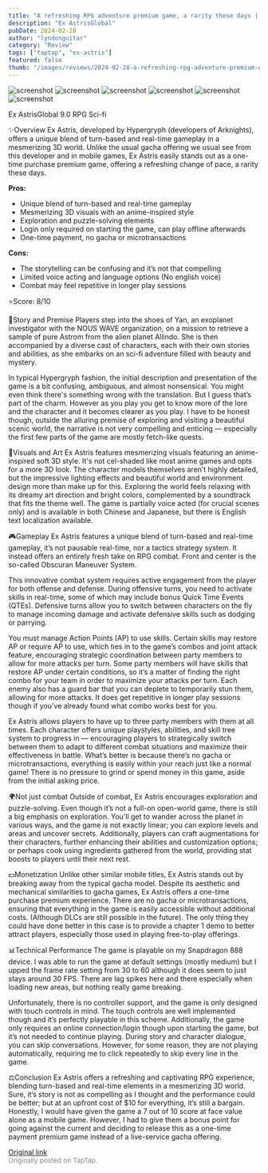 ```yaml
---
title: "A refreshing RPG adventure premium game, a rarity these days | Review - Ex Astris"
description: "Ex AstrisGlobal"
pubDate: 2024-02-28
author: "lyndonguitar"
category: "Review"
tags: ["taptap", "ex-astris"]
featured: false
thumb: "/images/reviews/2024-02-28-a-refreshing-rpg-adventure-premium-game-a-rarity-these-days--review---ex-astris-0.avif"
---
```


<div class="gallery">
  <img src="/images/reviews/2024-02-28-a-refreshing-rpg-adventure-premium-game-a-rarity-these-days--review---ex-astris-0.avif" alt="screenshot" />
  <img src="/images/reviews/2024-02-28-a-refreshing-rpg-adventure-premium-game-a-rarity-these-days--review---ex-astris-1.avif" alt="screenshot" />
  <img src="/images/reviews/2024-02-28-a-refreshing-rpg-adventure-premium-game-a-rarity-these-days--review---ex-astris-2.avif" alt="screenshot" />
  <img src="/images/reviews/2024-02-28-a-refreshing-rpg-adventure-premium-game-a-rarity-these-days--review---ex-astris-3.avif" alt="screenshot" />
  <img src="/images/reviews/2024-02-28-a-refreshing-rpg-adventure-premium-game-a-rarity-these-days--review---ex-astris-4.avif" alt="screenshot" />
  <img src="/images/reviews/2024-02-28-a-refreshing-rpg-adventure-premium-game-a-rarity-these-days--review---ex-astris-5.avif" alt="screenshot" />
</div>

Ex AstrisGlobal
9.0
RPG
Sci-fi

✨Overview
Ex Astris, developed by Hypergryph (developers of Arknights), offers a unique blend of turn-based and real-time gameplay in a mesmerizing 3D world. Unlike the usual gacha offering we usual see from this developer and in mobile games, Ex Astris easily stands out as a one-time purchase premium game, offering a refreshing change of pace, a rarity these days.


**Pros:**
- Unique blend of turn-based and real-time gameplay
- Mesmerizing 3D visuals with an anime-inspired style
- Exploration and puzzle-solving elements
- Login only required on starting the game, can play offline afterwards
- One-time payment, no gacha or microtransactions



**Cons:**
- The storytelling can be confusing and it’s not that compelling
- Limited voice acting and language options (No english voice)
- Combat may feel repetitive in longer play sessions


⭐️Score: 8/10

📖Story and Premise
Players step into the shoes of Yan, an exoplanet investigator with the NOUS WAVE organization, on a mission to retrieve a sample of pure Astrom from the alien planet Allindo. She is then accompanied by a diverse cast of characters, each with their own stories and abilities, as she embarks on an sci-fi adventure filled with beauty and mystery.

In typical Hypergryph fashion, the initial description and presentation of the game is a bit confusing, ambiguous, and almost nonsensical. You might even think there's something wrong with the translation. But I guess that’s part of the charm. However as you play you get to know more of the lore and the character and it becomes clearer as you play. I have to be honest though, outside the alluring premise of exploring and visiting a beautiful scenic world, the narrative is not very compelling and enticing — especially the first few parts of the game are mostly fetch-like quests.

🎨Visuals and Art
Ex Astris features mesmerizing visuals featuring an anime-inspired soft 3D style. It's not cel-shaded like most anime games and opts for a more 3D look. The character models themselves aren’t highly detailed, but the impressive lighting effects and beautiful world and environment design more than make up for this. Exploring the world feels relaxing with its dreamy art direction and bright colors, complemented by a soundtrack that fits the theme well. The game is partially voice acted (for crucial scenes only) and is available in both Chinese and Japanese, but there is English text localization available.

🎮Gameplay
Ex Astris features a unique blend of turn-based and real-time gameplay, it’s not pausable real-time, nor a tactics strategy system. It instead offers an entirely fresh take on RPG combat. Front and center is the so-called Obscuran Maneuver System.

This innovative combat system requires active engagement from the player for both offense and defense. During offensive turns, you need to activate skills in real-time, some of which may include bonus Quick Time Events (QTEs). Defensive turns allow you to switch between characters on the fly to manage incoming damage and activate defensive skills such as dodging or parrying.

You must manage Action Points (AP) to use skills. Certain skills may restore AP or require AP to use, which ties in to the game’s combos and joint attack feature, encouraging strategic coordination between party members to allow for more attacks per turn. Some party members will have skills that restore AP under certain conditions, so it’s a matter of finding the right combo for your team in order to maximize your attacks per turn. Each enemy also has a guard bar that you can deplete to temporarily stun them, allowing for more attacks.  It does get repetitive in longer play sessions though if you’ve already found what combo works best for you.

Ex Astris allows players to have up to three party members with them at all times. Each character offers unique playstyles, abilities, and skill tree system to progress in — encouraging players to strategically switch between them to adapt to different combat situations and maximize their effectiveness in battle. What’s better is because there’s no gacha or microtransactions, everything is easily within your reach just like a normal game! There is no pressure to grind or spend money in this game, aside from the initial asking price.

🌍Not just combat
Outside of combat, Ex Astris encourages exploration and puzzle-solving. Even though it’s not a full-on open-world game, there is still a big emphasis on exploration. You'll get to wander across the planet in various ways, and the game is not exactly linear; you can explore levels and areas and uncover secrets. Additionally, players can craft augmentations for their characters, further enhancing their abilities and customization options; or perhaps cook using ingredients gathered from the world, providing stat boosts to players until their next rest.

💵Monetization
Unlike other similar mobile titles, Ex Astris stands out by breaking away from the typical gacha model. Despite its aesthetic and mechanical similarities to gacha games, Ex Astris offers a one-time purchase premium experience. There are no gacha or microtransactions, ensuring that everything in the game is easily accessible without additional costs. (Although DLCs are still possible in the future).  The only thing they could have done better in this case is to provide a chapter 1 demo to better attract players, especially those used in playing free-to-play offerings.

📊Technical Performance
The game is playable on my Snapdragon 888 device. I was able to run the game at default settings (mostly medium) but I upped the frame rate setting from 30 to 60 although it does seem to just stays around 30 FPS. There are lag spikes here and there especially when loading new areas, but nothing really game breaking.

Unfortunately, there is no controller support, and the game is only designed with touch controls in mind. The touch controls are well implemented though and it’s perfectly playable in this scheme. Additionally, the game only requires an online connection/login though upon starting the game, but it’s not needed to continue playing. During story and character dialogue, you can skip conversations. However, for some reason, they are not playing automatically, requiring me to click repeatedly to skip every line in the game.

⚖️Conclusion
Ex Astris offers a refreshing and captivating RPG experience, blending turn-based and real-time elements in a mesmerizing 3D world. Sure, it’s story is not as compelling as I thought and the performance could be better; but at an upfront cost of $10 for everything, it’s still a bargain. Honestly, I would have given the game a 7 out of 10 score at face value alone as a mobile game. However, I had to give them a bonus point for going against the current and deciding to release this as a one-time payment premium game instead of a live-service gacha offering.

[Original link](https://www.taptap.io/post/7060189)<br><span style="font-size: 0.95em; color: #888;">Originally posted on TapTap.</span>
